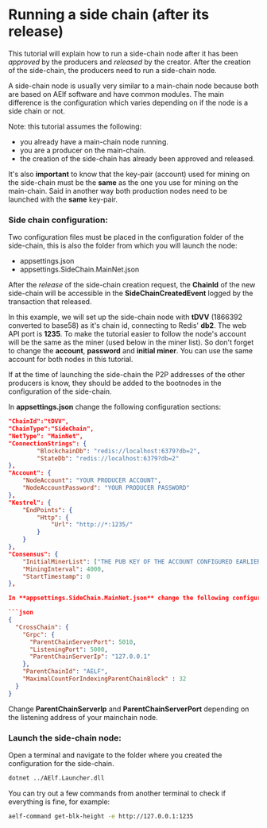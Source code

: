 # Running a side chain (after its release)

This tutorial will explain how to run a side-chain node after it has been *approved* by the producers and *released* by the creator. After the creation of the side-chain, the producers need to run a side-chain node.

A side-chain node is usually very similar to a main-chain node because both are based on AElf software and have common modules. The main difference is the configuration which varies depending on if the node is a side chain or not.

Note: this tutorial assumes the following:
- you already have a main-chain node running.
- you are a producer on the main-chain.
- the creation of the side-chain has already been approved and released.

It's also **important** to know that the key-pair (account) used for mining on the side-chain must be the **same** as the one you use for mining on the main-chain. Said in another way both production nodes need to be launched with the **same** key-pair.

### Side chain configuration:

Two configuration files must be placed in the configuration folder of the side-chain, this is also the folder from which you will launch the node:
- appsettings.json
- appsettings.SideChain.MainNet.json

After the *release* of the side-chain creation request, the **ChainId** of the new side-chain will be accessible in the **SideChainCreatedEvent** logged by the transaction that released.

In this example, we will set up the side-chain node with **tDVV** (1866392 converted to base58) as it's chain id, connecting to Redis' **db2**. The web API port is **1235**. To make the tutorial easier to follow the node's account will be the same as the miner (used below in the miner list). So don't forget to change the **account**, **password** and **initial miner**. You can use the same account for both nodes in this tutorial.

If at the time of launching the side-chain the P2P addresses of the other producers is know, they should be added to the bootnodes in the configuration of the side-chain.

In **appsettings.json** change the following configuration sections:
```json
"ChainId":"tDVV",
"ChainType":"SideChain",
"NetType": "MainNet",
"ConnectionStrings": {
        "BlockchainDb": "redis://localhost:6379?db=2",
        "StateDb": "redis://localhost:6379?db=2"
},
"Account": {
    "NodeAccount": "YOUR PRODUCER ACCOUNT",
    "NodeAccountPassword": "YOUR PRODUCER PASSWORD"
},
"Kestrel": {
    "EndPoints": {
        "Http": {
            "Url": "http://*:1235/"
        }
    }
},
"Consensus": {
    "InitialMinerList": ["THE PUB KEY OF THE ACCOUNT CONFIGURED EARLIER"],
    "MiningInterval": 4000,
    "StartTimestamp": 0
},

In **appsettings.SideChain.MainNet.json** change the following configuration sections:

```json
{
  "CrossChain": {
    "Grpc": {
      "ParentChainServerPort": 5010,
      "ListeningPort": 5000,
      "ParentChainServerIp": "127.0.0.1"
    },
    "ParentChainId": "AELF",
    "MaximalCountForIndexingParentChainBlock" : 32
  }
}
```

Change **ParentChainServerIp** and **ParentChainServerPort** depending on the listening address of your mainchain node.

### Launch the side-chain node:

Open a terminal and navigate to the folder where you created the configuration for the side-chain.

```bash
dotnet ../AElf.Launcher.dll
```

You can try out a few commands from another terminal to check if everything is fine, for example:

```bash
aelf-command get-blk-height -e http://127.0.0.1:1235
```